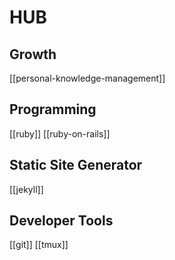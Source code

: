 # HUB

## Growth
[[personal-knowledge-management]]

## Programming
[[ruby]]
[[ruby-on-rails]]

## Static Site Generator
[[jekyll]]

## Developer Tools
[[git]]
[[tmux]]
